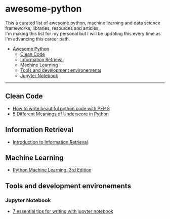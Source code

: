 # awesome-python

This a curated list of awesome python, machine learning and data science frameworks, libraries, resources and articles.  
I'm making this list for my personal but I will be updating this every time as I'm advancing this career path. 
- [Awesome Python](#awesome-python)  
  - [Clean Code](#clean-Code)
  - [Information Retrieval](#Information-Retrieval)
  - [Machine Learning](#Machine-Learning)
  - [Tools and development environements](#Tools-and-development-environements)
   -  [Jupyter Notebook](#Jupyter-Notebook)
---
## Clean Code
- [How to write beautiful python code with PEP 8](https://realpython.com/python-pep8/)  
- [5 Different Meanings of Underscore in Python](https://towardsdatascience.com/5-different-meanings-of-underscore-in-python-3fafa6cd0379)
## Information Retrieval
- [Introduction to Information Retrieval](https://nlp.stanford.edu/IR-book/information-retrieval-book.html)
## Machine Learning
- [Python Machine Learning, 3rd Edition](https://sebastianraschka.com/books/#python-machine-learning-3rd-edition)
## Tools and development environements 
  ### Jupyter Notebook
   - [7 essential tips for writing with jupyter notebook](https://towardsdatascience.com/7-essential-tips-for-writing-with-jupyter-notebook-60972a1a8901)
